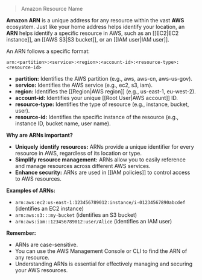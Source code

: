 > Amazon Resource Name

**Amazon ARN** is a unique address for any resource within the vast **AWS** ecosystem. Just like your home address helps identify your location, an **ARN** helps identify a specific resource in AWS, such as an [[EC2|EC2 instance]], an [[AWS S3|S3 bucket]], or an [[IAM user|IAM user]].

An ARN follows a specific format:

```
arn:<partition>:<service>:<region>:<account-id>:<resource-type>:<resource-id>
```

* **partition:** Identifies the AWS partition (e.g., aws, aws-cn, aws-us-gov).
* **service:** Identifies the AWS service (e.g., ec2, s3, iam).
* **region:** Identifies the [[Region|AWS region]] (e.g., us-east-1, eu-west-2).
* **account-id:** Identifies your unique [[Root User|AWS account]] ID.
* **resource-type:** Identifies the type of resource (e.g., instance, bucket, user).
* **resource-id:** Identifies the specific instance of the resource (e.g., instance ID, bucket name, user name).

**Why are ARNs important?**

* **Uniquely identify resources:** ARNs provide a unique identifier for every resource in AWS, regardless of its location or type.
* **Simplify resource management:** ARNs allow you to easily reference and manage resources across different AWS services.
* **Enhance security:** ARNs are used in [[IAM policies]] to control access to AWS resources.

**Examples of ARNs:**

* `arn:aws:ec2:us-east-1:123456789012:instance/i-01234567890abcdef` (identifies an EC2 instance)
* `arn:aws:s3:::my-bucket` (identifies an S3 bucket)
* `arn:aws:iam::123456789012:user/Alice` (identifies an IAM user)

**Remember:**

* ARNs are case-sensitive.
* You can use the AWS Management Console or CLI to find the ARN of any resource.
* Understanding ARNs is essential for effectively managing and securing your AWS resources.
